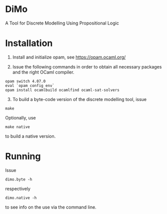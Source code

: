 # DiMo
A Tool for Discrete Modelling Using Propositional Logic


Installation
============

1. Install and initialize opam, see https://opam.ocaml.org/

2. Issue the following commands in order to obtain all necessary packages and the right OCaml compiler.

```
opam switch 4.07.0
eval `opam config env` 
opam install ocamlbuild ocamlfind ocaml-sat-solvers
```

3. To build a byte-code version of the discrete modelling tool, issue

```
make
```

Optionally, use

```
make native
```

to build a native version.



Running
=======

Issue

```
dimo.byte -h
```

respectively

```
dimo.native -h
```

to see info on the use via the command line.
